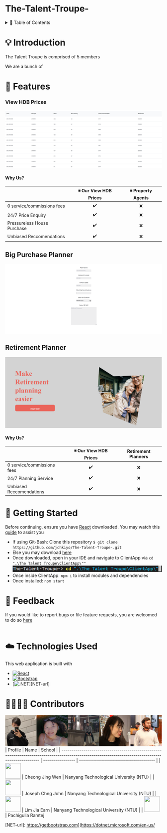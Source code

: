 # The-Talent-Troupe-

<details>
<summary>🏁 Table of Contents</summary>
  <ol>
    <li> <a href="#-introduction">Introduction</a> </li>
    <li>
      <a href="#-features">Features</a>
      <ul>
        <li><a href="#view-hdb-prices">View HDB Prices</a></li>
        <li><a href="#big-purchase-planner">Big Purchase Planner</a></li>
        <li><a href="#retirement-planner">Retirement Planner</a></li>
      </ul>
    </li>
    <li> <a href="#-getting-started">Getting Started</a> </li>
    <li><a href="#-feedback">Feedback</a></li>
    <li><a href="#-technologies-Used">Technologies Used</a></li>
    <li><a href="#-contributors">Contributors</a></li>
  </ol>
</details>


# 💡 Introduction
The Talent Troupe is comprised of 5 members


We are a bunch of 

# 📖 Features

### View HDB Prices
![plot](https://github.com/jchkiyo/The-Talent-Troupe-/blob/main/README_docs/ViewHDBPricesPage.PNG)
#### Why Us?
|                             | ◾ Our View HDB Prices  |  ◾ Property Agents  |
| --------------------------- | :--------------------: | :-----------------: |
| 0 service/commissions fees  |         ✔️            |          ❌        |
| 24/7 Price Enquiry          |         ✔️            |          ❌        |
| Pressureless House Purchase |         ✔️            |          ❌        |
| Unbiased Reccomendations    |         ✔️            |          ❌        |




## Big Purchase Planner
![plot](https://github.com/jchkiyo/The-Talent-Troupe-/blob/main/README_docs/BigPurchasePlannerPage.PNG)



## Retirement Planner
![plot](https://github.com/jchkiyo/The-Talent-Troupe-/blob/main/README_docs/RetirementPlanningPage.PNG)
#### Why Us?
|                             | ◾ Our View HDB Prices  | Retirement Planners |
| --------------------------- | :--------------------: | :-----------------: |
| 0 service/commissions fees  |         ✔️            |          ❌        |
| 24/7 Planning Service       |         ✔️            |          ❌        |
| Unbiased Reccomendations    |         ✔️            |          ❌        |




# 🤸 Getting Started
Before continuing, ensure you have [React](https://react-cn.github.io/react/downloads.html) downloaded.
You may watch this [guide](https://www.youtube.com/watch?v=yOAZDymGWVw) to assist you
* If using Git-Bash: Clone this repository `$ git clone https://github.com/jchkiyo/The-Talent-Troupe-.git`
* Else you may download [here](https://github.com/jchkiyo/The-Talent-Troupe-/archive/refs/heads/main.zip)
* Once downloaded, open in your IDE and navigate to ClientApp via `cd ".\The Talent Troupe\ClientApp\""`
![plot](https://github.com/jchkiyo/The-Talent-Troupe-/blob/main/README_docs/TTTlaunch1.PNG)
* Once inside ClientApp: `npm i` to install modules and dependencies
* Once installed: `npm start`

# 📜 Feedback
If you would like to report bugs or file feature requests, you are welcomed to do so [here](https://github.com/jchkiyo/The-Talent-Troupe-/issues/new)
<br /><br />
# ☁️ Technologies Used
This web application is built with 
* [![React][React.js]][React-url]
* [![Bootstrap][Bootstrap.com]][Bootstrap-url]
* [![.NET][NET.com]][NET-url]

# 👩‍👩‍👧‍👦 Contributors

![plot](https://github.com/jchkiyo/The-Talent-Troupe-/blob/main/README_docs/TTTTalents.PNG)
| Profile  | Name | School |
| ------------------------------------------------------------------------------------------------------------------------------------------------- | ---------------- | -------------------------------------- |
| <a href='https://github.com/LimJiaEarn' title='LimJiaEarn'> <img src='https://github.com/LimJiaEarn.png' height='50' width='50'/></a> | Cheong Jing Wen       | Nanyang Technological University (NTU) |
| <a href='https://github.com/yuandjom' title='yuandjom'> <img src='https://github.com/yuandjom.png' height='50' width='50'/></a>                   | Joseph Chng John | Nanyang Technological University (NTU) |
| <a href='https://github.com/jklye' title='jklye'> <img src='https://github.com/jklye.png' height='50' width='50'/></a>                   | Lim Jia Earn | Nanyang Technological University (NTU) |
| <a href='https://github.com/Purifish' title='Purifish'> <img src='https://github.com/Purifish.png' height='50' width='50'/></a>                   | Pachigulla Ramtej 



<!-- MARKDOWN LINKS & IMAGES -->
<!-- https://www.markdownguide.org/basic-syntax/#reference-style-links -->
[React.js]: https://img.shields.io/badge/React-20232A?style=for-the-badge&logo=react&logoColor=61DAFB
[React-url]: https://reactjs.org/
[Bootstrap.com]: https://img.shields.io/badge/Bootstrap-563D7C?style=for-the-badge&logo=bootstrap&logoColor=white
[Bootstrap-url]: https://getbootstrap.com
[NET.com]: https://img.shields.io/badge/.NET-5C2D91?style=for-the-badge&logo=.net&logoColor=white
[NET-url]: https://getbootstrap.com](https://dotnet.microsoft.com/en-us/
